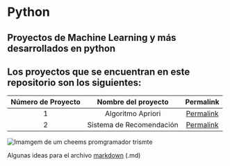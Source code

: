 # Python
## Proyectos de Machine Learning y más desarrollados en python 

## Los proyectos que se encuentran en este repositorio son los siguientes:

|Número de Proyecto|Nombre del proyecto|Permalink|
|:----------------:|:-----------------:|:-------:|
|    1    |Algoritmo Apriori|[Permalink](https://github.com/BlaeckHardt/Python/blob/a33d4299f0b019d31a033975db28865445de0305/Machine%20Learning/Algoritmo%20Apriori.ipynb)|
|    2    |Sistema de Recomendación|[Permalink](https://github.com/BlaeckHardt/Python/blob/eed96c53269f55f684218c6871ded5504d34ab97/Machine%20Learning/Sistema%20de%20Recomendaci%C3%B3n.ipynb)|


![Imamgem de um cheems promgramador trismte](https://preview.redd.it/4f2g6f63zrl41.png?auto=webp&s=52ef5ad42a28c9edd931ca4f1a7a0cbb74c41288)

Algunas ideas para el archivo [markdown](https://github.com/jfasebook/SoyInformatico/blob/master/README.md) (.md)

